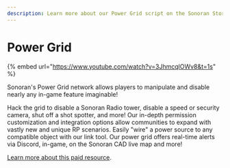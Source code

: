 ```yaml
---
description: Learn more about our Power Grid script on the Sonoran Store!
---
```


# Power Grid

{% embed url="https://www.youtube.com/watch?v=3JhmcqlOWv8&t=1s" %}

Sonoran's Power Grid network allows players to manipulate and disable nearly any in-game feature imaginable!

Hack the grid to disable a Sonoran Radio tower, disable a speed or security camera, shut off a shot spotter, and more! Our in-depth permission customization and integration options allow communities to expand with vastly new and unique RP scenarios. Easily "wire" a power source to any compatible object with our link tool. Our power grid offers real-time alerts via Discord, in-game, on the Sonoran CAD live map and more!

[Learn more about this paid resource](https://www.sonoran.store/package/5120025).
